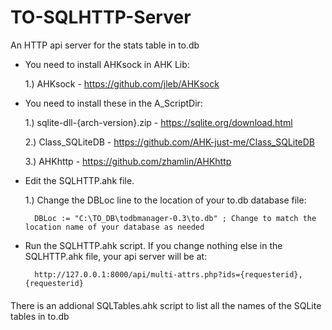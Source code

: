 # TO-SQLHTTP-Server
An HTTP api server for the stats table in to.db



* You need to install AHKsock in AHK Lib:
  
    1.) AHKsock - https://github.com/jleb/AHKsock


* You need to install these in the A_ScriptDir:
 
    1.) sqlite-dll-{arch-version}.zip - https://sqlite.org/download.html
 
    2.) Class_SQLiteDB - https://github.com/AHK-just-me/Class_SQLiteDB
 
    3.) AHKhttp - https://github.com/zhamlin/AHKhttp


* Edit the SQLHTTP.ahk file.

    1.) Change the DBLoc line to the location of your to.db database file:

        DBLoc := "C:\TO_DB\todbmanager-0.3\to.db" ; Change to match the location name of your database as needed

* Run the SQLHTTP.ahk script. If you change nothing else in the SQLHTTP.ahk file, your api server will be at:

        http://127.0.0.1:8000/api/multi-attrs.php?ids={requesterid},{requesterid}

####
There is an addional SQLTables.ahk script to list all the names of the SQLite tables in to.db
